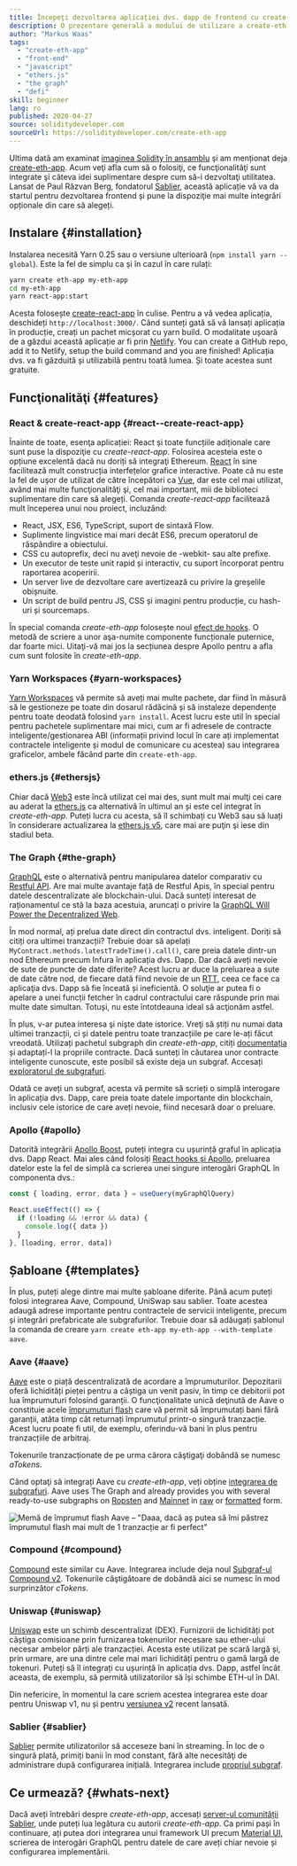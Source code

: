 ```yaml
---
title: Începeţi dezvoltarea aplicației dvs. dapp de frontend cu create-eth-app
description: O prezentare generală a modului de utilizare a create-eth-app și a funcţionalităţilor sale
author: "Markus Waas"
tags:
  - "create-eth-app"
  - "front-end"
  - "javascript"
  - "ethers.js"
  - "the graph"
  - "defi"
skill: beginner
lang: ro
published: 2020-04-27
source: soliditydeveloper.com
sourceUrl: https://soliditydeveloper.com/create-eth-app
---
```


Ultima dată am examinat [imaginea Solidity în ansamblu](https://soliditydeveloper.com/solidity-overview-2020) şi am menționat deja [create-eth-app](https://github.com/PaulRBerg/create-eth-app). Acum veţi afla cum să o folosiţi, ce funcţionalităţi sunt integrate şi câteva idei suplimentare despre cum să-i dezvoltaţi utilitatea. Lansat de Paul Răzvan Berg, fondatorul [Sablier](http://sablier.com/), această aplicație vă va da startul pentru dezvoltarea frontend și pune la dispoziţie mai multe integrări opționale din care să alegeți.

## Instalare {#installation}

Instalarea necesită Yarn 0.25 sau o versiune ulterioară (`npm install yarn --global`). Este la fel de simplu ca și în cazul în care rulați:

```bash
yarn create eth-app my-eth-app
cd my-eth-app
yarn react-app:start
```

Acesta folosește [create-react-app](https://github.com/facebook/create-react-app) în culise. Pentru a vă vedea aplicația, deschideți `http://localhost:3000/`. Când sunteți gată să vă lansați aplicația în producție, creați un pachet micșorat cu yarn build. O modalitate ușoară de a găzdui această aplicație ar fi prin [Netlify](https://www.netlify.com/). You can create a GitHub repo, add it to Netlify, setup the build command and you are finished! Aplicația dvs. va fi găzduită și utilizabilă pentru toată lumea. Și toate acestea sunt gratuite.

## Funcţionalităţi {#features}

### React & create-react-app {#react--create-react-app}

Înainte de toate, esenţa aplicației: React și toate funcțiile adiționale care sunt puse la dispoziţie cu _create-react-app_. Folosirea acesteia este o opțiune excelentă dacă nu doriți să integraţi Ethereum. [React](https://reactjs.org/) în sine facilitează mult construcția interfețelor grafice interactive. Poate că nu este la fel de uşor de utilizat de către începători ca [Vue](https://vuejs.org/), dar este cel mai utilizat, având mai multe funcţionalităţi şi, cel mai important, mii de biblioteci suplimentare din care să alegeți. Comanda _create-react-app_ facilitează mult începerea unui nou proiect, incluzând:

- React, JSX, ES6, TypeScript, suport de sintaxă Flow.
- Suplimente lingvistice mai mari decât ES6, precum operatorul de răspândire a obiectului.
- CSS cu autoprefix, deci nu aveţi nevoie de -webkit- sau alte prefixe.
- Un executor de teste unit rapid și interactiv, cu suport încorporat pentru raportarea acoperirii.
- Un server live de dezvoltare care avertizează cu privire la greșelile obișnuite.
- Un script de build pentru JS, CSS și imagini pentru producție, cu hash-uri și sourcemaps.

În special comanda _create-eth-app_ folosește noul [efect de hooks](https://reactjs.org/docs/hooks-effect.html). O metodă de scriere a unor aşa-numite componente funcționale puternice, dar foarte mici. Uitaţi-vă mai jos la secțiunea despre Apollo pentru a afla cum sunt folosite în _create-eth-app_.

### Yarn Workspaces {#yarn-workspaces}

[Yarn Workspaces](https://classic.yarnpkg.com/en/docs/workspaces/) vă permite să aveți mai multe pachete, dar fiind în măsură să le gestioneze pe toate din dosarul rădăcină și să instaleze dependențe pentru toate deodată folosind `yarn install`. Acest lucru este util în special pentru pachetele suplimentare mai mici, cum ar fi adresele de contracte inteligente/gestionarea ABI (informații privind locul în care ați implementat contractele inteligente și modul de comunicare cu acestea) sau integrarea graficelor, ambele făcând parte din `create-eth-app`.

### ethers.js {#ethersjs}

Chiar dacă [Web3](https://docs.web3js.org/) este încă utilizat cel mai des, sunt mult mai mulţi cei care au aderat la [ethers.js](https://docs.ethers.io/) ca alternativă în ultimul an și este cel integrat în _create-eth-app_. Puteți lucra cu acesta, să îl schimbați cu Web3 sau să luați în considerare actualizarea la [ethers.js v5](https://docs-beta.ethers.io/), care mai are puţin şi iese din stadiul beta.

### The Graph {#the-graph}

[GraphQL](https://graphql.org/) este o alternativă pentru manipularea datelor comparativ cu [Restful API](https://restfulapi.net/). Are mai multe avantaje față de Restful Apis, în special pentru datele descentralizate ale blockchain-ului. Dacă sunteți interesat de raționamentul ce stă la baza acestuia, aruncați o privire la [GraphQL Will Power the Decentralized Web](https://medium.com/graphprotocol/graphql-will-power-the-decentralized-web-d7443a69c69a).

În mod normal, ați prelua date direct din contractul dvs. inteligent. Doriți să citiți ora ultimei tranzacții? Trebuie doar să apelați `MyContract.methods.latestTradeTime().call()`, care preia datele dintr-un nod Ethereum precum Infura în aplicația dvs. Dapp. Dar dacă aveți nevoie de sute de puncte de date diferite? Acest lucru ar duce la preluarea a sute de date către nod, de fiecare dată fiind nevoie de un [RTT](https://wikipedia.org/wiki/Round-trip_delay_time), ceea ce face ca aplicaţia dvs. Dapp să fie înceată și ineficientă. O soluţie ar putea fi o apelare a unei funcții fetcher în cadrul contractului care răspunde prin mai multe date simultan. Totuși, nu este întotdeauna ideal să acţionăm astfel.

În plus, v-ar putea interesa şi nişte date istorice. Vreţi să știți nu numai data ultimei tranzacții, ci și datele pentru toate tranzacțiile pe care le-ați făcut vreodată. Utilizați pachetul subgraph din _create-eth-app_, citiți [documentația](https://thegraph.com/docs/en/subgraphs/developing/creating/starting-your-subgraph) și adaptați-l la propriile contracte. Dacă sunteți în căutarea unor contracte inteligente cunoscute, este posibil să existe deja un subgraf. Accesați [exploratorul de subgrafuri](https://thegraph.com/explorer/).

Odată ce aveți un subgraf, acesta vă permite să scrieți o simplă interogare în aplicația dvs. Dapp, care preia toate datele importante din blockchain, inclusiv cele istorice de care aveți nevoie, fiind necesară doar o preluare.

### Apollo {#apollo}

Datorită integrării [Apollo Boost](https://www.apollographql.com/docs/react/get-started/), puteți integra cu ușurință graful în aplicația dvs. Dapp React. Mai ales când folosiți [React hooks și Apollo](https://www.apollographql.com/blog/apollo-client-now-with-react-hooks-676d116eeae2), preluarea datelor este la fel de simplă ca scrierea unei singure interogări GraphQL în componenta dvs.:

```js
const { loading, error, data } = useQuery(myGraphQlQuery)

React.useEffect(() => {
  if (!loading && !error && data) {
    console.log({ data })
  }
}, [loading, error, data])
```

## Șabloane {#templates}

În plus, puteți alege dintre mai multe șabloane diferite. Până acum puteți folosi integrarea Aave, Compound, UniSwap sau sablier. Toate acestea adaugă adrese importante pentru contractele de servicii inteligente, precum și integrări prefabricate ale subgrafurilor. Trebuie doar să adăugați șablonul la comanda de creare `yarn create eth-app my-eth-app --with-template aave`.

### Aave {#aave}

[Aave](https://aave.com/) este o piață descentralizată de acordare a împrumuturilor. Depozitarii oferă lichidități pieței pentru a câștiga un venit pasiv, în timp ce debitorii pot lua împrumuturi folosind garanții. O funcţionalitate unică deţinută de Aave o constituie acele [împrumuturi flash](https://docs.aave.com/developers/guides/flash-loans) care vă permit să împrumutați bani fără garanții, atâta timp cât returnați împrumutul printr-o singură tranzacție. Acest lucru poate fi util, de exemplu, oferindu-vă bani în plus pentru tranzacțiile de arbitraj.

Tokenurile tranzacționate de pe urma cărora câştigaţi dobândă se numesc _aTokens_.

Când optaţi să integrați Aave cu _create-eth-app_, veți obține [integrarea de subgrafuri](https://docs.aave.com/developers/getting-started/using-graphql). Aave uses The Graph and already provides you with several ready-to-use subgraphs on [Ropsten](https://thegraph.com/explorer/subgraph/aave/protocol-ropsten) and [Mainnet](https://thegraph.com/explorer/subgraph/aave/protocol) in [raw](https://thegraph.com/explorer/subgraph/aave/protocol-raw) or [formatted](https://thegraph.com/explorer/subgraph/aave/protocol) form.

![Memă de împrumut flash Aave – "Daaa, dacă aș putea să îmi păstrez împrumutul flash mai mult de 1 tranzacție ar fi perfect"](./flashloan-meme.png)

### Compound {#compound}

[Compound](https://compound.finance/) este similar cu Aave. Integrarea include deja noul [Subgraf-ul Compound v2](https://medium.com/graphprotocol/https-medium-com-graphprotocol-compound-v2-subgraph-highlight-a5f38f094195). Tokenurile câştigătoare de dobândă aici se numesc în mod surprinzător _cTokens_.

### Uniswap {#uniswap}

[Uniswap](https://uniswap.exchange/) este un schimb descentralizat (DEX). Furnizorii de lichidități pot câștiga comisioane prin furnizarea tokenurilor necesare sau ether-ului necesar ambelor părți ale tranzacției. Acesta este utilizat pe scară largă și, prin urmare, are una dintre cele mai mari lichidități pentru o gamă largă de tokenuri. Puteți să îl integrați cu ușurință în aplicația dvs. Dapp, astfel încât aceasta, de exemplu, să permită utilizatorilor să își schimbe ETH-ul în DAI.

Din nefericire, în momentul la care scriem acestea integrarea este doar pentru Uniswap v1, nu și pentru [versiunea v2](https://uniswap.org/blog/uniswap-v2/) recent lansată.

### Sablier {#sablier}

[Sablier](https://sablier.com/) permite utilizatorilor să acceseze bani în streaming. În loc de o singură plată, primiți banii în mod constant, fără alte necesităţi de administrare după configurarea inițială. Integrarea include [propriul subgraf](https://thegraph.com/explorer/subgraph/sablierhq/sablier).

## Ce urmează? {#whats-next}

Dacă aveți întrebări despre _create-eth-app_, accesați [server-ul comunității Sablier](https://discord.gg/bsS8T47), unde puteți lua legătura cu autorii _create-eth-app_. Ca primi pași în continuare, ați putea dori integrarea unui framework UI precum [Material UI](https://material-ui.com/), scrierea de interogări GraphQL pentru datele de care aveți chiar nevoie și configurarea implementării.

